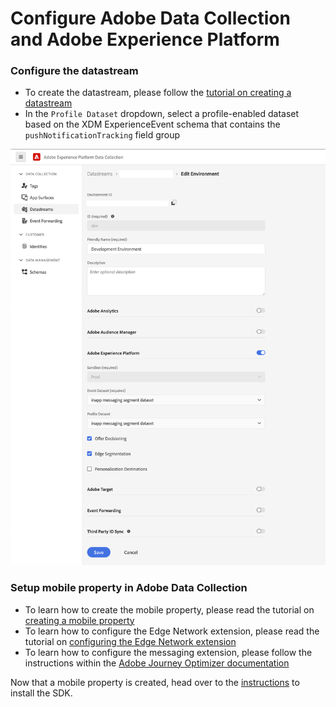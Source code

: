 #  Configure Adobe Data Collection and Adobe Experience Platform

### Configure the datastream

* To create the datastream, please follow the [tutorial on creating a datastream](./../../getting-started/configure-datastreams.md)
* In the `Profile Dataset` dropdown, select a profile-enabled dataset based on the XDM ExperienceEvent schema that contains the `pushNotificationTracking` field group

![Datastream](./../../.gitbook/assets/edge-config.png)

### Setup mobile property in Adobe Data Collection

* To learn how to create the mobile property, please read the tutorial on [creating a mobile property](./../../getting-started/create-a-mobile-property.md)
* To learn how to configure the Edge Network extension, please read the tutorial on [configuring the Edge Network extension](./../../foundation-extensions/experience-platform-extension)
* To learn how to configure the messaging extension, please follow the instructions within the [Adobe Journey Optimizer documentation](./../../using-mobile-extensions/adobe-journey-optimizer)

Now that a mobile property is created, head over to the [instructions](./setup-sdk.md) to install the SDK.
